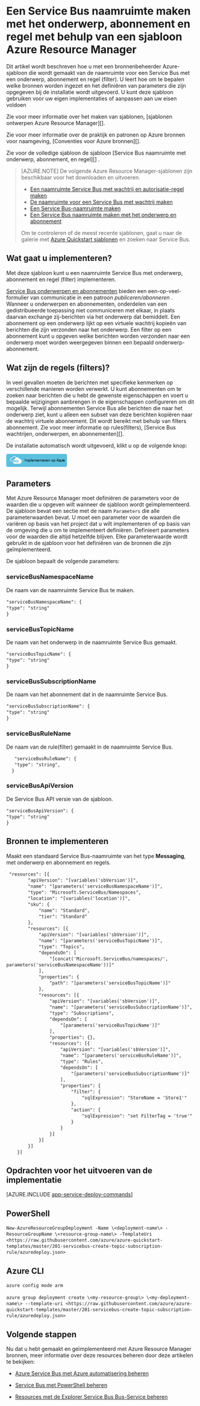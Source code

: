<properties
    pageTitle="Een Service Bus-naamruimte maken met het onderwerp, abonnement, en de regels met een sjabloon van Azure Resource Manager | Microsoft Azure"
    description="Een naamruimte Service Bus met onderwerp, abonnement en een regel met behulp van bronbeheer Azure sjabloon maken"
    services="service-bus"
    documentationCenter=".net"
    authors="ShubhaVijayasarathy"
    manager="timlt"
    editor=""/>

<tags
    ms.service="service-bus"
    ms.devlang="tbd"
    ms.topic="article"
    ms.tgt_pltfrm="dotnet"
    ms.workload="na"
    ms.date="10/25/2016"
    ms.author="ShubhaVijayasarathy"/>

# <a name="create-a-service-bus-namespace-with-topic-subscription-and-rule-using-an-azure-resource-manager-template"></a>Een Service Bus naamruimte maken met het onderwerp, abonnement en regel met behulp van een sjabloon Azure Resource Manager

Dit artikel wordt beschreven hoe u met een bronnenbeheerder Azure-sjabloon die wordt gemaakt van de naamruimte voor een Service Bus met een onderwerp, abonnement en regel (filter). U leert hoe om te bepalen welke bronnen worden ingezet en het definiëren van parameters die zijn opgegeven bij de installatie wordt uitgevoerd. U kunt deze sjabloon gebruiken voor uw eigen implementaties of aanpassen aan uw eisen voldoen

Zie voor meer informatie over het maken van sjablonen, [sjablonen ontwerpen Azure Resource Manager][].

Zie voor meer informatie over de praktijk en patronen op Azure bronnen voor naamgeving, [Conventies voor Azure bronnen][].

Zie voor de volledige sjabloon de sjabloon [Service Bus naamruimte met onderwerp, abonnement, en regel][] .

>[AZURE.NOTE] De volgende Azure Resource Manager-sjablonen zijn beschikbaar voor het downloaden en uitvoeren.
>
>-    [Een naamruimte Service Bus met wachtrij en autorisatie-regel maken](service-bus-resource-manager-namespace-auth-rule.md)
>-    [De naamruimte voor een Service Bus met wachtrij maken](service-bus-resource-manager-namespace-queue.md)
>-    [Een Service Bus-naamruimte maken](service-bus-resource-manager-namespace.md)
>-    [Een Service Bus naamruimte maken met het onderwerp en abonnement](service-bus-resource-manager-namespace-topic.md)
>
>Om te controleren of de meest recente sjablonen, gaat u naar de galerie met [Azure Quickstart sjablonen][] en zoeken naar Service Bus.

## <a name="what-will-you-deploy"></a>Wat gaat u implementeren?

Met deze sjabloon kunt u een naamruimte Service Bus met onderwerp, abonnement en regel (filter) implementeren.

[Service Bus onderwerpen en abonnementen](service-bus-queues-topics-subscriptions.md#topics-and-subscriptions) bieden een een-op-veel-formulier van communicatie in een patroon *publiceren/abonneren* . Wanneer u onderwerpen en abonnementen, onderdelen van een gedistribueerde toepassing niet communiceren met elkaar, in plaats daarvan exchange zij-berichten via het onderwerp dat bemiddelt. Een abonnement op een onderwerp lijkt op een virtuele wachtrij kopieën van berichten die zijn verzonden naar het onderwerp. Een filter op een abonnement kunt u opgeven welke berichten worden verzonden naar een onderwerp moet worden weergegeven binnen een bepaald onderwerp-abonnement.

## <a name="what-are-rules-filters"></a>Wat zijn de regels (filters)?

In veel gevallen moeten de berichten met specifieke kenmerken op verschillende manieren worden verwerkt. U kunt abonnementen om te zoeken naar berichten die u hebt de gewenste eigenschappen en voert u bepaalde wijzigingen aanbrengen in de eigenschappen configureren om dit mogelijk. Terwijl abonnementen Service Bus alle berichten die naar het onderwerp ziet, kunt u alleen een subset van deze berichten kopiëren naar de wachtrij virtuele abonnement. Dit wordt bereikt met behulp van filters abonnement. Zie voor meer informatie op rules(filters), [Service Bus wachtrijen, onderwerpen, en abonnementen][].

De installatie automatisch wordt uitgevoerd, klikt u op de volgende knop:

[![Implementeren op Azure](./media/service-bus-resource-manager-namespace-topic/deploybutton.png)](https://portal.azure.com/#create/Microsoft.Template/uri/https%3A%2F%2Fraw.githubusercontent.com%2FAzure%2Fazure-quickstart-templates%2Fmaster%2F201-servicebus-create-topic-subscription-rule%2Fazuredeploy.json)

## <a name="parameters"></a>Parameters

Met Azure Resource Manager moet definiëren de parameters voor de waarden die u opgeven wilt wanneer de sjabloon wordt geïmplementeerd. De sjabloon bevat een sectie met de naam `Parameters` die alle parameterwaarden bevat. U moet een parameter voor de waarden die variëren op basis van het project dat u wilt implementeren of op basis van de omgeving die u om te implementeert definiëren. Definieert parameters voor de waarden die altijd hetzelfde blijven. Elke parameterwaarde wordt gebruikt in de sjabloon voor het definiëren van de bronnen die zijn geïmplementeerd.

De sjabloon bepaalt de volgende parameters:

### <a name="servicebusnamespacename"></a>serviceBusNamespaceName

De naam van de naamruimte Service Bus te maken.

```
"serviceBusNamespaceName": {
"type": "string"
}
```

### <a name="servicebustopicname"></a>serviceBusTopicName

De naam van het onderwerp in de naamruimte Service Bus gemaakt.

```
"serviceBusTopicName": {
"type": "string"
}
```

### <a name="servicebussubscriptionname"></a>serviceBusSubscriptionName

De naam van het abonnement dat in de naamruimte Service Bus.

```
"serviceBusSubscriptionName": {
"type": "string"
}
```
### <a name="servicebusrulename"></a>serviceBusRuleName

De naam van de rule(filter) gemaakt in de naamruimte Service Bus.

```
   "serviceBusRuleName": {
   "type": "string",
  }
```
### <a name="servicebusapiversion"></a>serviceBusApiVersion

De Service Bus API versie van de sjabloon.

```
"serviceBusApiVersion": {
"type": "string"
}
```
## <a name="resources-to-deploy"></a>Bronnen te implementeren

Maakt een standaard Service Bus-naamruimte van het type **Messaging**, met onderwerp en abonnement en regels.

```
 "resources": [{
        "apiVersion": "[variables('sbVersion')]",
        "name": "[parameters('serviceBusNamespaceName')]",
        "type": "Microsoft.ServiceBus/Namespaces",
        "location": "[variables('location')]",
        "sku": {
            "name": "Standard",
            "tier": "Standard"
        },
        "resources": [{
            "apiVersion": "[variables('sbVersion')]",
            "name": "[parameters('serviceBusTopicName')]",
            "type": "Topics",
            "dependsOn": [
                "[concat('Microsoft.ServiceBus/namespaces/', parameters('serviceBusNamespaceName'))]"
            ],
            "properties": {
                "path": "[parameters('serviceBusTopicName')]"
            },
            "resources": [{
                "apiVersion": "[variables('sbVersion')]",
                "name": "[parameters('serviceBusSubscriptionName')]",
                "type": "Subscriptions",
                "dependsOn": [
                    "[parameters('serviceBusTopicName')]"
                ],
                "properties": {},
                "resources": [{
                    "apiVersion": "[variables('sbVersion')]",
                    "name": "[parameters('serviceBusRuleName')]",
                    "type": "Rules",
                    "dependsOn": [
                        "[parameters('serviceBusSubscriptionName')]"
                    ],
                    "properties": {
                        "filter": {
                            "sqlExpression": "StoreName = 'Store1'"
                        },
                        "action": {
                            "sqlExpression": "set FilterTag = 'true'"
                        }
                    }
                }]
            }]
        }]
    }]
```

## <a name="commands-to-run-deployment"></a>Opdrachten voor het uitvoeren van de implementatie

[AZURE.INCLUDE [app-service-deploy-commands](../../includes/app-service-deploy-commands.md)]

## <a name="powershell"></a>PowerShell

```
New-AzureResourceGroupDeployment -Name \<deployment-name\> -ResourceGroupName \<resource-group-name\> -TemplateUri <https://raw.githubusercontent.com/azure/azure-quickstart-templates/master/201-servicebus-create-topic-subscription-rule/azuredeploy.json>
```

## <a name="azure-cli"></a>Azure CLI

```
azure config mode arm

azure group deployment create \<my-resource-group\> \<my-deployment-name\> --template-uri <https://raw.githubusercontent.com/azure/azure-quickstart-templates/master/201-servicebus-create-topic-subscription-rule/azuredeploy.json>
```

## <a name="next-steps"></a>Volgende stappen

Nu dat u hebt gemaakt en geïmplementeerd met Azure Resource Manager bronnen, meer informatie over deze resources beheren door deze artikelen te bekijken:

- [Azure Service Bus met Azure automatisering beheren](service-bus-automation-manage.md)
- [Service Bus met PowerShell beheren](service-bus-powershell-how-to-provision.md)
- [Resources met de Explorer Service Bus Bus-Service beheren](https://code.msdn.microsoft.com/Service-Bus-Explorer-f2abca5a)


  [Azure Resource Manager sjablonen ontwerpen]: ../resource-group-authoring-templates.md
  [Azure Quickstart sjablonen]: https://azure.microsoft.com/documentation/templates/?term=service+bus
  [Learn more about Service Bus topics and subscriptions]: service-bus-queues-topics-subscriptions.md
  [Using Azure PowerShell with Azure Resource Manager]: ../powershell-azure-resource-manager.md
  [Using the Azure CLI for Mac, Linux, and Windows with Azure Resource Management]: ../xplat-cli-azure-resource-manager.md
  [Azure Resources Naming Conventions]: https://azure.microsoft.com/en-us/documentation/articles/guidance-naming-conventions/
  [De naamruimte Service Bus met onderwerp, abonnement en regel]: https://github.com/Azure/azure-quickstart-templates/blob/master/201-servicebus-create-topic-subscription-rule/
  [Service Bus wachtrijen, onderwerpen en abonnementen]:service-bus-queues-topics-subscriptions.md
  
